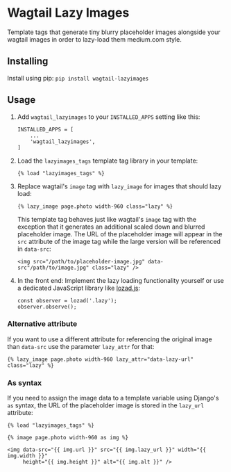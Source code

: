 
# Wagtail Lazy Images


Template tags that generate tiny blurry placeholder images alongside your wagtail images in order to lazy-load them medium.com style.


## Installing


Install using pip:
    ```
    pip install wagtail-lazyimages
    ```

## Usage

1. Add `wagtail_lazyimages` to your `INSTALLED_APPS` setting like this:
    ```
    INSTALLED_APPS = [
        ...
        'wagtail_lazyimages',
    ]
    ```

2. Load the `lazyimages_tags` template tag library in your template:
    ```
    {% load "lazyimages_tags" %}
    ```

3. Replace wagtail's `image` tag with `lazy_image` for images that should lazy load:
    ```
    {% lazy_image page.photo width-960 class="lazy" %}
    ```

    This template tag behaves just like wagtail's `image` tag with the exception that it generates an additional scaled down and blurred placeholder image. The URL of the placeholder image will appear in the `src` attribute of the image tag while the large version will be referenced in `data-src`:
    ```
    <img src="/path/to/placeholder-image.jpg" data-src"/path/to/image.jpg" class="lazy" />
    ```

4. In the front end: Implement the lazy loading functionality yourself or use a dedicated JavaScript library like [lozad.js](https://apoorv.pro/lozad.js):

    ```
    const observer = lozad('.lazy');
    observer.observe();
    ```


### Alternative attribute

If you want to use a different attribute for referencing the original image than `data-src` use the parameter `lazy_attr` for that:

    {% lazy_image page.photo width-960 lazy_attr="data-lazy-url" class="lazy" %}


### As syntax

If you need to assign the image data to a template variable using Django's `as` syntax, the URL of the placeholder image is stored in the `lazy_url` attribute:

    {% load "lazyimages_tags" %}

    {% image page.photo width-960 as img %}

    <img data-src="{{ img.url }}" src="{{ img.lazy_url }}" width="{{ img.width }}"
         height="{{ img.height }}" alt="{{ img.alt }}" />
